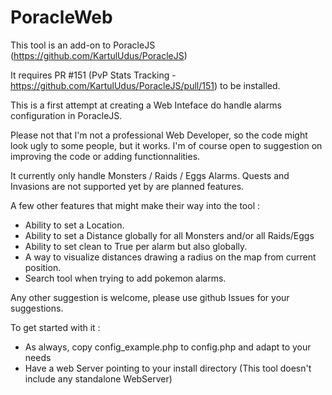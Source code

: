 # PoracleWeb

This tool is an add-on to PoracleJS (https://github.com/KartulUdus/PoracleJS)

It requires PR #151 (PvP Stats Tracking - https://github.com/KartulUdus/PoracleJS/pull/151) to be installed.

This is a first attempt at creating a Web Inteface do handle alarms configuration in PoracleJS.

Please not that I'm not a professional Web Developer, so the code might look ugly to some people, but it works. I'm of course open to suggestion on improving the code or adding functionnalities.

It currently only handle Monsters / Raids / Eggs Alarms. Quests and Invasions are not supported yet by are planned features.

A few other features that might make their way into the tool :

- Ability to set a Location.
- Ability to set a Distance globally for all Monsters and/or all Raids/Eggs
- Ability to set clean to True per alarm but also globally.
- A way to visualize distances drawing a radius on the map from current position.
- Search tool when trying to add pokemon alarms.

Any other suggestion is welcome, please use github Issues for your suggestions.

To get started with it :
- As always, copy config_example.php to config.php and adapt to your needs
- Have a web Server pointing to your install directory (This tool doesn't include any standalone WebServer)
